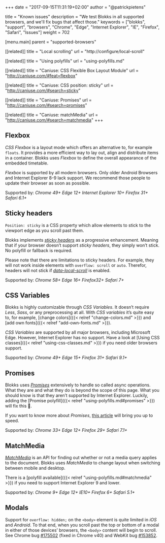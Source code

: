 +++
date            = "2017-09-15T11:31:19+02:00"
author          = "@patrickpietens"

title           = "Known issues"
description     = "We test Blokks in all supported browsers, and we'll fix bugs that affect those."
keywords        = ["blokks", "support", "browsers", "Chrome", "Edge", "Internet Explorer", "IE", "Firefox", "Safari", "Issues"]
weight          = 702

[menu.main]
parent          = "supported-browsers"

[[related]]
title = "Local scrolling"
url = "http://configure/local-scroll"

[[related]]
title = "Using polyfills"
url = "using-polyfills.md"

[[related]]
title = "Caniuse: CSS Flexible Box Layout Module"
url = "http://caniuse.com/#feat=flexbox"

[[related]]
title = "Caniuse: CSS position: sticky"
url = "http://caniuse.com/#search=sticky"

[[related]]
title = "Caniuse: Promises"
url = "http://caniuse.com/#search=promises"

[[related]]
title = "Caniuse: matchMedia"
url = "http://caniuse.com/#search=matchmedia"
+++

## Flexbox
*CSS Flexbox* is a layout mode which offers an alternative to, for example `floats`. It provides a more efficient way to lay out, align and distribute items in a container. Blokks uses *Flexbox* to define the overall appearance of the embedded timetable. 

*Flexbox* is supported by all modern browsers. Only older Android Browsers and Internet Explorer 8-9 lack support. We recommend those people to update their browser as soon as possible.

<span class='note'>Supported by: *Chrome 49+* *Edge 12+* *Internet Explorer 10+* *Firefox 31+* *Safari 6.1+*</span>

## Sticky headers
`Position: sticky` is a CSS property which allow elements to stick to the viewport edge as you scroll past them.

Blokks implements [*sticky headers*](https://developer.mozilla.org/en-US/docs/Web/CSS/position#Sticky_positioning) as a progressive enhancement. Meaning that if your browser doesn’t support *sticky headers*, they simply won’t stick. No polyfill or fallback is required.

<span class='note'>Please note that there are limitations to sticky headers. For example, they will not work inside elements with `overflow: scroll` or `auto`. Therefor, headers will not stick if [*data-local-scroll*](http://configure/local-scroll) is enabled.</span>

<span class='note'>Supported by: *Chrome 58+* *Edge 16+* *Firefox32+* *Safari 7+*</span>

## CSS Variables
Blokks is highly customizable through *CSS Variables*. It doesn’t require *Less*, *Sass*, or any preprocessing at all. With *CSS variables* it’s quite easy to, for example, [change colors]({{< relref "change-colors.md" >}}) and [add own fonts]({{< relref "add-own-fonts.md" >}}).

*CSS Variables* are supported by all major browsers, including Microsoft Edge. However, Internet Explorer has no support. Have a look at [Using CSS classes]({{< relref "using-css-classes.md" >}}) if you need older browsers support.

<span class='note'>Supported by: *Chrome 49+* *Edge 15+* *Firefox 31+* *Safari 9.1+*</span>

## Promises
Blokks uses [*Promises*](https://developer.mozilla.org/en-US/docs/Web/JavaScript/Guide/Using_promises) extensively to handle so called async operations. What they are and what they do is beyond the scope of this page. What you should know is that they aren’t supported by Internet Explorer. Luckily, adding the [Promise polyfill]({{< relref "using-polyfills.md#promises" >}}) will fix this 🤘.

If you want to know more about *Promises*, [this article](https://developers.google.com/web/fundamentals/getting-started/primers/promises) will bring you up to speed.

<span class='note'>Supported by: *Chrome 33+* *Edge 12+* *Firefox 29+* *Safari 7.1+*</span>

## MatchMedia
[*MatchMedia*](https://developer.mozilla.org/nl/docs/Web/API/Window/matchMedia) is an API for finding out whether or not a media query applies to the document. Blokks uses *MatchMedia* to change layout when switching between mobile and desktop. 

There is a [polyfill available]({{< relref "using-polyfills.md#matchmedia" >}}) if you need to support Internet Explorer 9 and lower.

<span class='note'>Supported by: *Chrome 9+* *Edge 12+* *IE10+* *Firefox 6+* *Safari 5.1+*</span>

## Modals
Support for `overflow: hidden;` on the `<body>` element is quite limited in *iOS* and *Android*. To that end, when you scroll past the top or bottom of a modal in either of those devices’ browsers, the `<body>` content will begin to scroll. See Chrome bug [#175502](https://bugs.chromium.org/p/chromium/issues/detail?id=175502) (fixed in Chrome v40) and WebKit bug [#153852](https://bugs.webkit.org/show_bug.cgi?id=153852).